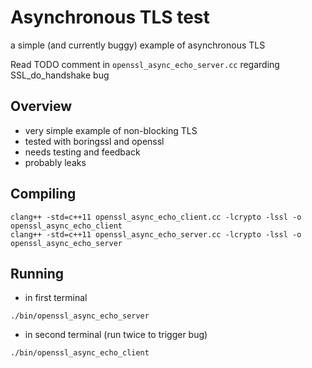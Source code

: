 # Asynchronous TLS test

a simple (and currently buggy) example of asynchronous TLS

Read TODO comment in `openssl_async_echo_server.cc` regarding SSL_do_handshake bug

## Overview
  * very simple example of non-blocking TLS
  * tested with boringssl and openssl
  * needs testing and feedback
  * probably leaks

## Compiling
````
clang++ -std=c++11 openssl_async_echo_client.cc -lcrypto -lssl -o openssl_async_echo_client
clang++ -std=c++11 openssl_async_echo_server.cc -lcrypto -lssl -o openssl_async_echo_server
````

## Running
  * in first terminal
````
./bin/openssl_async_echo_server
````
  * in second terminal (run twice to trigger bug)
````
./bin/openssl_async_echo_client
````
